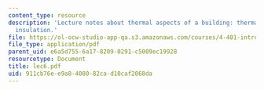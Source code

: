 ```yaml
---
content_type: resource
description: 'Lecture notes about thermal aspects of a building: thermal comfort and
  insulation.'
file: https://ol-ocw-studio-app-qa.s3.amazonaws.com/courses/4-401-introduction-to-building-technology-spring-2006/911cb76ee9a8408082cad10caf2068da_lec6.pdf
file_type: application/pdf
parent_uid: e6a5d755-6a17-8209-0291-c5009ec19928
resourcetype: Document
title: lec6.pdf
uid: 911cb76e-e9a8-4080-82ca-d10caf2068da
---
```

